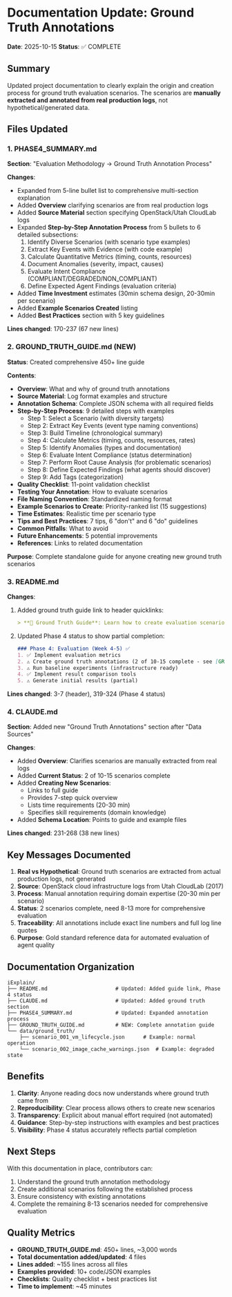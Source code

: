 # Documentation Update: Ground Truth Annotations

**Date**: 2025-10-15
**Status**: ✅ COMPLETE

## Summary

Updated project documentation to clearly explain the origin and creation process for ground truth evaluation scenarios. The scenarios are **manually extracted and annotated from real production logs**, not hypothetical/generated data.

## Files Updated

### 1. PHASE4_SUMMARY.md
**Section**: "Evaluation Methodology → Ground Truth Annotation Process"

**Changes**:
- Expanded from 5-line bullet list to comprehensive multi-section explanation
- Added **Overview** clarifying scenarios are from real production logs
- Added **Source Material** section specifying OpenStack/Utah CloudLab logs
- Expanded **Step-by-Step Annotation Process** from 5 bullets to 6 detailed subsections:
  1. Identify Diverse Scenarios (with scenario type examples)
  2. Extract Key Events with Evidence (with code example)
  3. Calculate Quantitative Metrics (timing, counts, resources)
  4. Document Anomalies (severity, impact, causes)
  5. Evaluate Intent Compliance (COMPLIANT/DEGRADED/NON_COMPLIANT)
  6. Define Expected Agent Findings (evaluation criteria)
- Added **Time Investment** estimates (30min schema design, 20-30min per scenario)
- Added **Example Scenarios Created** listing
- Added **Best Practices** section with 5 key guidelines

**Lines changed**: 170-237 (67 new lines)

### 2. GROUND_TRUTH_GUIDE.md (NEW)
**Status**: Created comprehensive 450+ line guide

**Contents**:
- **Overview**: What and why of ground truth annotations
- **Source Material**: Log format examples and structure
- **Annotation Schema**: Complete JSON schema with all required fields
- **Step-by-Step Process**: 9 detailed steps with examples
  - Step 1: Select a Scenario (with diversity targets)
  - Step 2: Extract Key Events (event type naming conventions)
  - Step 3: Build Timeline (chronological summary)
  - Step 4: Calculate Metrics (timing, counts, resources, rates)
  - Step 5: Identify Anomalies (types and documentation)
  - Step 6: Evaluate Intent Compliance (status determination)
  - Step 7: Perform Root Cause Analysis (for problematic scenarios)
  - Step 8: Define Expected Findings (what agents should discover)
  - Step 9: Add Tags (categorization)
- **Quality Checklist**: 11-point validation checklist
- **Testing Your Annotation**: How to evaluate scenarios
- **File Naming Convention**: Standardized naming format
- **Example Scenarios to Create**: Priority-ranked list (15 suggestions)
- **Time Estimates**: Realistic time per scenario type
- **Tips and Best Practices**: 7 tips, 6 "don't" and 6 "do" guidelines
- **Common Pitfalls**: What to avoid
- **Future Enhancements**: 5 potential improvements
- **References**: Links to related documentation

**Purpose**: Complete standalone guide for anyone creating new ground truth scenarios

### 3. README.md
**Changes**:
1. Added ground truth guide link to header quicklinks:
   ```markdown
   > **🔬 Ground Truth Guide**: Learn how to create evaluation scenarios in [GROUND_TRUTH_GUIDE.md](GROUND_TRUTH_GUIDE.md)
   ```

2. Updated Phase 4 status to show partial completion:
   ```markdown
   ### Phase 4: Evaluation (Week 4-5) ✅
   1. ✅ Implement evaluation metrics
   2. ⚠️ Create ground truth annotations (2 of 10-15 complete - see [GROUND_TRUTH_GUIDE.md](GROUND_TRUTH_GUIDE.md))
   3. ⚠️ Run baseline experiments (infrastructure ready)
   4. ✅ Implement result comparison tools
   5. ⚠️ Generate initial results (partial)
   ```

**Lines changed**: 3-7 (header), 319-324 (Phase 4 status)

### 4. CLAUDE.md
**Section**: Added new "Ground Truth Annotations" section after "Data Sources"

**Changes**:
- Added **Overview**: Clarifies scenarios are manually extracted from real logs
- Added **Current Status**: 2 of 10-15 scenarios complete
- Added **Creating New Scenarios**:
  - Links to full guide
  - Provides 7-step quick overview
  - Lists time requirements (20-30 min)
  - Specifies skill requirements (domain knowledge)
- Added **Schema Location**: Points to guide and example files

**Lines changed**: 231-268 (38 new lines)

## Key Messages Documented

1. **Real vs Hypothetical**: Ground truth scenarios are extracted from actual production logs, not generated
2. **Source**: OpenStack cloud infrastructure logs from Utah CloudLab (2017)
3. **Process**: Manual annotation requiring domain expertise (20-30 min per scenario)
4. **Status**: 2 scenarios complete, need 8-13 more for comprehensive evaluation
5. **Traceability**: All annotations include exact line numbers and full log line quotes
6. **Purpose**: Gold standard reference data for automated evaluation of agent quality

## Documentation Organization

```
iExplain/
├── README.md                      # Updated: Added guide link, Phase 4 status
├── CLAUDE.md                      # Updated: Added ground truth section
├── PHASE4_SUMMARY.md              # Updated: Expanded annotation process
├── GROUND_TRUTH_GUIDE.md          # NEW: Complete annotation guide
└── data/ground_truth/
    ├── scenario_001_vm_lifecycle.json      # Example: normal operation
    └── scenario_002_image_cache_warnings.json  # Example: degraded state
```

## Benefits

1. **Clarity**: Anyone reading docs now understands where ground truth came from
2. **Reproducibility**: Clear process allows others to create new scenarios
3. **Transparency**: Explicit about manual effort required (not automated)
4. **Guidance**: Step-by-step instructions with examples and best practices
5. **Visibility**: Phase 4 status accurately reflects partial completion

## Next Steps

With this documentation in place, contributors can:
1. Understand the ground truth annotation methodology
2. Create additional scenarios following the established process
3. Ensure consistency with existing annotations
4. Complete the remaining 8-13 scenarios needed for comprehensive evaluation

## Quality Metrics

- **GROUND_TRUTH_GUIDE.md**: 450+ lines, ~3,000 words
- **Total documentation added/updated**: 4 files
- **Lines added**: ~155 lines across all files
- **Examples provided**: 10+ code/JSON examples
- **Checklists**: Quality checklist + best practices list
- **Time to implement**: ~45 minutes
